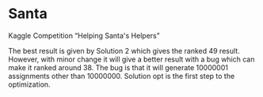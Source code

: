 # Santa
Kaggle Competition “Helping Santa's Helpers”

The best result is given by Solution 2 which gives the ranked 49 result. However, with minor change it will give a better result with a bug which can make it ranked around 38. The bug is that it will generate 10000001 assignments other than 10000000. Solution opt is the first step to the optimization.


